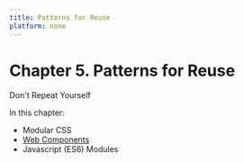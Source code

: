 ```yaml
---
title: Patterns for Reuse
platform: none
---
```


# Chapter 5. Patterns for Reuse

Don't Repeat Yourself

In this chapter:

- Modular CSS
- [Web Components](./webc)
- Javascript (ES6) Modules
